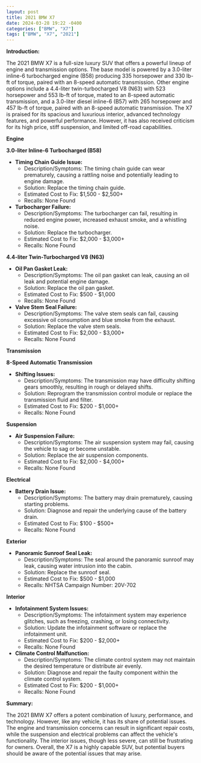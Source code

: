 ```yaml
---
layout: post
title: 2021 BMW X7
date: 2024-03-28 19:22 -0400
categories: ["BMW", "X7"]
tags: ["BMW", "X7", "2021"]
---
```

**Introduction:**

The 2021 BMW X7 is a full-size luxury SUV that offers a powerful lineup of engine and transmission options. The base model is powered by a 3.0-liter inline-6 turbocharged engine (B58) producing 335 horsepower and 330 lb-ft of torque, paired with an 8-speed automatic transmission. Other engine options include a 4.4-liter twin-turbocharged V8 (N63) with 523 horsepower and 553 lb-ft of torque, mated to an 8-speed automatic transmission, and a 3.0-liter diesel inline-6 (B57) with 265 horsepower and 457 lb-ft of torque, paired with an 8-speed automatic transmission. The X7 is praised for its spacious and luxurious interior, advanced technology features, and powerful performance. However, it has also received criticism for its high price, stiff suspension, and limited off-road capabilities.

**Engine**

**3.0-liter Inline-6 Turbocharged (B58)**

* **Timing Chain Guide Issue:**
    * Description/Symptoms: The timing chain guide can wear prematurely, causing a rattling noise and potentially leading to engine damage.
    * Solution: Replace the timing chain guide.
    * Estimated Cost to Fix: $1,500 - $2,500+
    * Recalls: None Found
* **Turbocharger Failure:**
    * Description/Symptoms: The turbocharger can fail, resulting in reduced engine power, increased exhaust smoke, and a whistling noise.
    * Solution: Replace the turbocharger.
    * Estimated Cost to Fix: $2,000 - $3,000+
    * Recalls: None Found

**4.4-liter Twin-Turbocharged V8 (N63)**

* **Oil Pan Gasket Leak:**
    * Description/Symptoms: The oil pan gasket can leak, causing an oil leak and potential engine damage.
    * Solution: Replace the oil pan gasket.
    * Estimated Cost to Fix: $500 - $1,000
    * Recalls: None Found
* **Valve Stem Seal Failure:**
    * Description/Symptoms: The valve stem seals can fail, causing excessive oil consumption and blue smoke from the exhaust.
    * Solution: Replace the valve stem seals.
    * Estimated Cost to Fix: $2,000 - $3,000+
    * Recalls: None Found

**Transmission**

**8-Speed Automatic Transmission**

* **Shifting Issues:**
    * Description/Symptoms: The transmission may have difficulty shifting gears smoothly, resulting in rough or delayed shifts.
    * Solution: Reprogram the transmission control module or replace the transmission fluid and filter.
    * Estimated Cost to Fix: $200 - $1,000+
    * Recalls: None Found

**Suspension**

* **Air Suspension Failure:**
    * Description/Symptoms: The air suspension system may fail, causing the vehicle to sag or become unstable.
    * Solution: Replace the air suspension components.
    * Estimated Cost to Fix: $2,000 - $4,000+
    * Recalls: None Found

**Electrical**

* **Battery Drain Issue:**
    * Description/Symptoms: The battery may drain prematurely, causing starting problems.
    * Solution: Diagnose and repair the underlying cause of the battery drain.
    * Estimated Cost to Fix: $100 - $500+
    * Recalls: None Found

**Exterior**

* **Panoramic Sunroof Seal Leak:**
    * Description/Symptoms: The seal around the panoramic sunroof may leak, causing water intrusion into the cabin.
    * Solution: Replace the sunroof seal.
    * Estimated Cost to Fix: $500 - $1,000
    * Recalls: NHTSA Campaign Number: 20V-702

**Interior**

* **Infotainment System Issues:**
    * Description/Symptoms: The infotainment system may experience glitches, such as freezing, crashing, or losing connectivity.
    * Solution: Update the infotainment software or replace the infotainment unit.
    * Estimated Cost to Fix: $200 - $2,000+
    * Recalls: None Found
* **Climate Control Malfunction:**
    * Description/Symptoms: The climate control system may not maintain the desired temperature or distribute air evenly.
    * Solution: Diagnose and repair the faulty component within the climate control system.
    * Estimated Cost to Fix: $200 - $1,000+
    * Recalls: None Found

**Summary:**

The 2021 BMW X7 offers a potent combination of luxury, performance, and technology. However, like any vehicle, it has its share of potential issues. The engine and transmission concerns can result in significant repair costs, while the suspension and electrical problems can affect the vehicle's functionality. The interior issues, though less severe, can still be frustrating for owners. Overall, the X7 is a highly capable SUV, but potential buyers should be aware of the potential issues that may arise.
